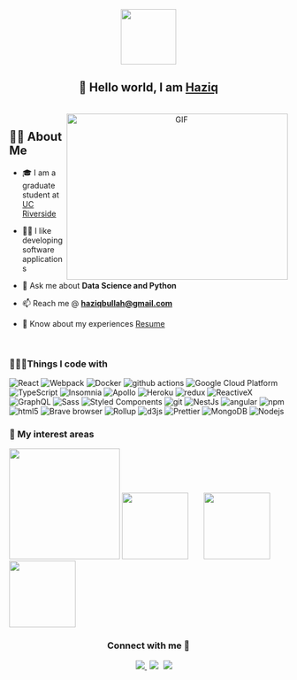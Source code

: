 <div id="header" align="center">
	<img src="https://media.giphy.com/media/U2LqsKYUCXCZp5u2jP/giphy.gif" width="100"/>
	
<h2 align="center">👋 Hello   world,   I am  <a href=''>Haziq </a></h2>
	</br>
	</div>

<a target="_blank" align="center">
  <img align="right" top="500" height="300" width="400" alt="GIF" src="https://media.giphy.com/media/SWoSkN6DxTszqIKEqv/giphy.gif">
</a>

 <h2> 🧑🏻‍ About Me</h2>

- 🎓 I am a graduate student at <a href="" target="blank">UC Riverside</a>

- 🫶🏻 I like developing software applications

- 💬 Ask me about **Data Science and Python**

- 📫 Reach me @ **haziqbullah@gmail.com**

- 📄 Know about my experiences <a href="" target="blank">Resume</a>
<br/>

<h3>🧑🏻‍💻Things I code with </h3> 
<p>
 <img alt="React" src="https://img.shields.io/badge/-React-45b8d8?style=flat-square&logo=react&logoColor=white" />
  <img alt="Webpack" src="https://img.shields.io/badge/-Webpack-8DD6F9?style=flat-square&logo=webpack&logoColor=white" /> 
  <img alt="Docker" src="https://img.shields.io/badge/-Docker-46a2f1?style=flat-square&logo=docker&logoColor=white" />
  <img alt="github actions" src="https://img.shields.io/badge/-Github_Actions-2088FF?style=flat-square&logo=github-actions&logoColor=white" />
  <img alt="Google Cloud Platform" src="https://img.shields.io/badge/-Google_Cloud_Platform-1a73e8?style=flat-square&logo=google-cloud&logoColor=white" />
  <img alt="TypeScript" src="https://img.shields.io/badge/-TypeScript-007ACC?style=flat-square&logo=typescript&logoColor=white" />
  <img alt="Insomnia" src="https://img.shields.io/badge/-Insomnia-5849BE?style=flat-square&logo=insomnia&logoColor=white" />
  <img alt="Apollo" src="https://img.shields.io/badge/-Apollo%20GraphQL-311C87?style=flat-square&logo=apollo-graphql&logoColor=white" />
  <img alt="Heroku" src="https://img.shields.io/badge/-Heroku-430098?style=flat-square&logo=heroku&logoColor=white" />
  <img alt="redux" src="https://img.shields.io/badge/-Redux-764ABC?style=flat-square&logo=redux&logoColor=white" />
  <img alt="ReactiveX" src="https://img.shields.io/badge/-RxJs-B7178C?style=flat-square&logo=reactivex&logoColor=white" />
  <img alt="GraphQL" src="https://img.shields.io/badge/-GraphQL-E10098?style=flat-square&logo=graphql&logoColor=white" />
  <img alt="Sass" src="https://img.shields.io/badge/-Sass-CC6699?style=flat-square&logo=sass&logoColor=white" />
  <img alt="Styled Components" src="https://img.shields.io/badge/-Styled_Components-db7092?style=flat-square&logo=styled-components&logoColor=white" />
  <img alt="git" src="https://img.shields.io/badge/-Git-F05032?style=flat-square&logo=git&logoColor=white" />
  <img alt="NestJs" src="https://img.shields.io/badge/-NestJs-ea2845?style=flat-square&logo=nestjs&logoColor=white" />
  <img alt="angular" src="https://img.shields.io/badge/-Angular-DD0031?style=flat-square&logo=angular&logoColor=white" />
  <img alt="npm" src="https://img.shields.io/badge/-NPM-CB3837?style=flat-square&logo=npm&logoColor=white" />
  <img alt="html5" src="https://img.shields.io/badge/-HTML5-E34F26?style=flat-square&logo=html5&logoColor=white" />
  <img alt="Brave browser" src="https://img.shields.io/badge/-Brave_Browser-FB542B?style=flat-square&logo=brave&logoColor=white" />
  <img alt="Rollup" src="https://img.shields.io/badge/-Rollup-EC4A3F?style=flat-square&logo=rollup.js&logoColor=white" />
  <img alt="d3js" src="https://img.shields.io/badge/-D3.js-F9A03C?style=flat-square&logo=d3.js&logoColor=white" />
  <img alt="Prettier" src="https://img.shields.io/badge/-Prettier-F7B93E?style=flat-square&logo=prettier&logoColor=white" />
  <img alt="MongoDB" src="https://img.shields.io/badge/-MongoDB-13aa52?style=flat-square&logo=mongodb&logoColor=white" />
  <img alt="Nodejs" src="https://img.shields.io/badge/-Nodejs-43853d?style=flat-square&logo=Node.js&logoColor=white" />
</p>

<h3> 👀 My interest areas</h3> 

<div>
<img src="https://media.giphy.com/media/9rt26Vyi6UF7fPhugd/giphy.gif" width="200"/ > 
<img src="https://media.giphy.com/media/ljc6ari0tPc3pBwzkF/giphy.gif" width="120"/> &nbsp; &nbsp; &nbsp;
<img src="https://img.freepik.com/free-vector/custom-style-script-website-optimization-coding-software-development-female-programmer-cartoon-character-working-adding-javascript-css-code_335657-2370.jpg?w=2000" width="120"/>
<img src="https://media.giphy.com/media/St8RTYskTF5Aa7LmTp/giphy.gif" width="120"/> 

</div>

<h3 align="center" > Connect with me 🤝 </h3>
 <div align="center"  class="icons-social" style="margin-left: 10px;">
        <a style="margin-left: 10px;"  target="_blank" href="https://www.linkedin.com/in/haziqrahat/">
			<img src="https://img.icons8.com/color/35/000000/linkedin.png"/>
	</a>
		<a style="margin-left: 5px;" target="_blank" href="https://www.haziqrahat.com/">		
	<img src="https://img.icons8.com/ios-glyphs/35/000000/domain.png"/></a>
					<a style="margin-left: 5px;" target="_blank" href="https://www.haziqrahat.com/">
					<img src="https://img.icons8.com/ios-glyphs/30/000000/github.png"/>
	</a>
				


</p>


